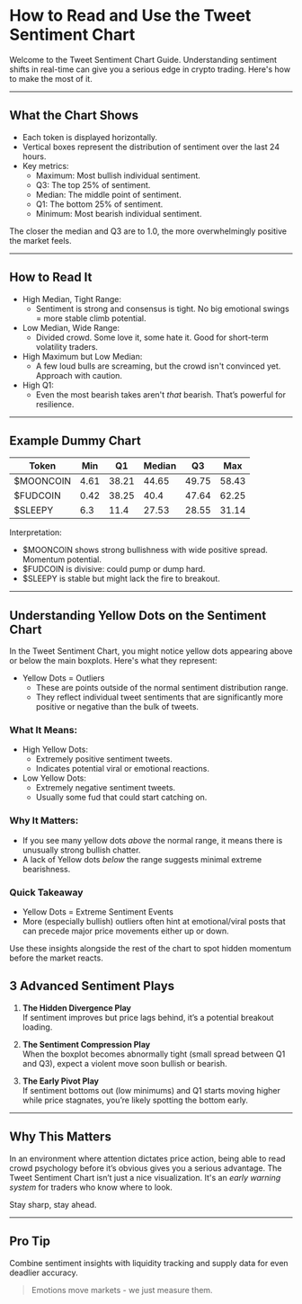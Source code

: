 # How to Read and Use the Tweet Sentiment Chart

Welcome to the Tweet Sentiment Chart Guide. Understanding sentiment shifts in real-time can give you a serious edge in crypto trading. Here's how to make the most of it.

---

## What the Chart Shows
- Each token is displayed horizontally.
- Vertical boxes represent the distribution of sentiment over the last 24 hours.
- Key metrics:
  - Maximum: Most bullish individual sentiment.
  - Q3: The top 25% of sentiment.
  - Median: The middle point of sentiment.
  - Q1: The bottom 25% of sentiment.
  - Minimum: Most bearish individual sentiment.

The closer the median and Q3 are to 1.0, the more overwhelmingly positive the market feels.

---

## How to Read It

- High Median, Tight Range:
  - Sentiment is strong and consensus is tight. No big emotional swings = more stable climb potential.
- Low Median, Wide Range:
  - Divided crowd. Some love it, some hate it. Good for short-term volatility traders.
- High Maximum but Low Median:
  - A few loud bulls are screaming, but the crowd isn't convinced yet. Approach with caution.
- High Q1:
  - Even the most bearish takes aren't *that* bearish. That’s powerful for resilience.

---

## Example Dummy Chart

Token     | Min | Q1  | Median | Q3  | Max
--------- | --- | --- | ------ | --- | ---
$MOONCOIN | 4.61| 38.21| 44.65 | 49.75| 58.43
$FUDCOIN  | 0.42| 38.25| 40.4  | 47.64| 62.25
$SLEEPY   | 6.3 | 11.4 | 27.53 | 28.55| 31.14

Interpretation:
- $MOONCOIN shows strong bullishness with wide positive spread. Momentum potential.
- $FUDCOIN is divisive: could pump or dump hard.
- $SLEEPY is stable but might lack the fire to breakout.

---

## Understanding Yellow Dots on the Sentiment Chart

In the Tweet Sentiment Chart, you might notice yellow dots appearing above or below the main boxplots. Here's what they represent:

- Yellow Dots = Outliers
  - These are points outside of the normal sentiment distribution range.
  - They reflect individual tweet sentiments that are significantly more positive or negative than the bulk of tweets.

### What It Means:
- High Yellow Dots:
  - Extremely positive sentiment tweets.
  - Indicates potential viral or emotional reactions.
- Low Yellow Dots:
  - Extremely negative sentiment tweets.
  - Usually some fud that could start catching on.

### Why It Matters:
- If you see many yellow dots *above* the normal range, it means there is unusually strong bullish chatter.
- A lack of Yellow dots *below* the range suggests minimal extreme bearishness.

### Quick Takeaway
- Yellow Dots = Extreme Sentiment Events
- More (especially bullish) outliers often hint at emotional/viral posts that can precede major price movements either up or down.

Use these insights alongside the rest of the chart to spot hidden momentum before the market reacts.

## 3 Advanced Sentiment Plays

1. **The Hidden Divergence Play**\
   If sentiment improves but price lags behind, it’s a potential breakout loading.

2. **The Sentiment Compression Play**\
   When the boxplot becomes abnormally tight (small spread between Q1 and Q3), expect a violent move soon bullish or bearish.

3. **The Early Pivot Play**\
   If sentiment bottoms out (low minimums) and Q1 starts moving higher while price stagnates, you’re likely spotting the bottom early.

---

## Why This Matters
In an environment where attention dictates price action, being able to read crowd psychology before it’s obvious gives you a serious advantage. The Tweet Sentiment Chart isn’t just a nice visualization. It's an *early warning system* for traders who know where to look.

Stay sharp, stay ahead.

---

## Pro Tip
Combine sentiment insights with liquidity tracking and supply data for even deadlier accuracy.

> Emotions move markets - we just measure them.